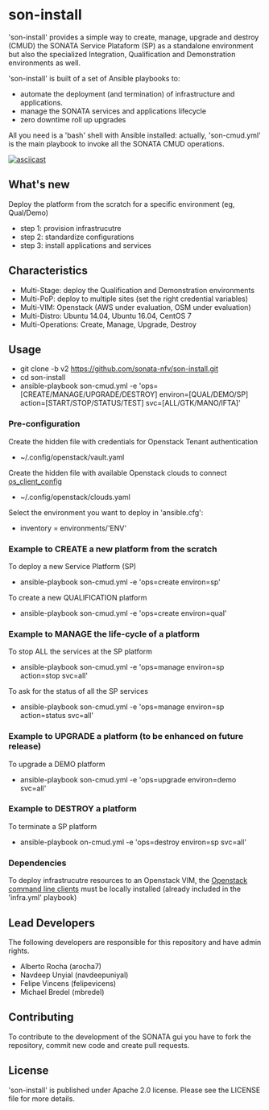 # son-install

'son-install' provides a simple way to create, manage, upgrade and destroy (CMUD) the SONATA Service Plataform (SP) as a standalone environment but also the specialized Integration, Qualification and Demonstration environments as well.

'son-install' is built of a set of Ansible playbooks to:
* automate the deployment (and termination) of infrastructure and applications. 
* manage the SONATA services and applications lifecycle
* zero downtime roll up upgrades

All you need is a 'bash' shell with Ansible installed: actually, 'son-cmud.yml' is the main playbook to invoke all the SONATA CMUD operations.


[![asciicast](https://asciinema.org/a/a1q347o8bvxafr84xpo4q59d8.png)](https://asciinema.org/a/a1q347o8bvxafr84xpo4q59d8?autoplay=1)


## What's new

Deploy the platform from the scratch for a specific environment (eg, Qual/Demo)
* step 1: provision infrastrucutre
* step 2: standardize configurations
* step 3: install applications and services


##  Characteristics

* Multi-Stage: deploy the Qualification and Demonstration environments
* Multi-PoP: deploy to multiple sites (set the right credential variables)
* Multi-VIM: Openstack (AWS under evaluation, OSM under evaluation)
* Multi-Distro: Ubuntu 14.04, Ubuntu 16.04, CentOS 7
* Multi-Operations: Create, Manage, Upgrade, Destroy


## Usage

* git clone -b v2 https://github.com/sonata-nfv/son-install.git
* cd son-install
* ansible-playbook son-cmud.yml -e 'ops=[CREATE/MANAGE/UPGRADE/DESTROY] environ=[QUAL/DEMO/SP] action=[START/STOP/STATUS/TEST] svc=[ALL/GTK/MANO/IFTA]'

### Pre-configuration

Create the hidden file with credentials for Openstack Tenant authentication
* ~/.config/openstack/vault.yaml

Create the hidden file with available Openstack clouds to connect [os_client_config](http://docs.openstack.org/developer/os-client-config/)
* ~/.config/openstack/clouds.yaml

Select the environment you want to deploy in 'ansible.cfg':<br>
* inventory = environments/'ENV'


### Example to CREATE a new platform from the scratch

To deploy a new Service Platform (SP)
* ansible-playbook son-cmud.yml -e 'ops=create environ=sp'

To create a new QUALIFICATION platform
* ansible-playbook son-cmud.yml -e 'ops=create environ=qual'


### Example to MANAGE the life-cycle of a platform

To stop ALL the services at the SP platform
* ansible-playbook son-cmud.yml -e 'ops=manage environ=sp action=stop svc=all'

To ask for the status of all the SP services
* ansible-playbook son-cmud.yml -e 'ops=manage environ=sp action=status svc=all'


### Example to UPGRADE a platform (to be enhanced on future release)

To upgrade a DEMO platform
* ansible-playbook son-cmud.yml -e 'ops=upgrade environ=demo svc=all'


### Example to DESTROY a platform

To terminate a SP platform
* ansible-playbook on-cmud.yml -e 'ops=destroy environ=sp svc=all'


### Dependencies

To deploy infrastrucutre resources to an Openstack VIM, the [Openstack command line clients](http://docs.openstack.org/user-guide/common/cli-install-openstack-command-line-clients.html) must be locally installed (already included in the 'infra.yml' playbook)


## Lead Developers

The following developers are responsible for this repository and have admin rights. 

* Alberto Rocha (arocha7)
* Navdeep Unyial (navdeepuniyal)
* Felipe Vincens (felipevicens)
* Michael Bredel (mbredel)

## Contributing

To contribute to the development of the SONATA gui you have to fork the repository, commit new code and create pull requests.


## License

'son-install' is published under Apache 2.0 license. Please see the LICENSE file for more details.


